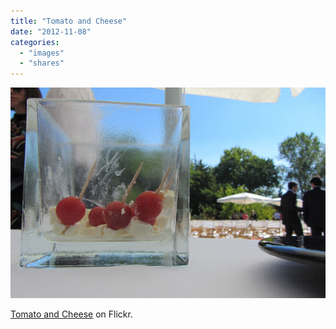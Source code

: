 ```yaml
---
title: "Tomato and Cheese"
date: "2012-11-08"
categories: 
  - "images"
  - "shares"
---
```


![](images/tumblr_mcwx8tuQ4U1qz4vrlo1_640.jpg)

[Tomato and Cheese](http://www.flickr.com/photos/pitermarx/8150346452/) on Flickr.
